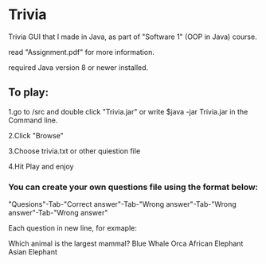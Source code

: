 # Trivia
Trivia  GUI that I made in Java, as part of "Software 1" (OOP in Java) course.

read "Assignment.pdf" for more information.

required Java version 8 or newer installed.

## To play:
1.go to /src and double click "Trivia.jar" or write $java -jar Trivia.jar in the Command line.

2.Click "Browse"

3.Choose trivia.txt or other quiestion file

4.Hit Play and enjoy

### You can create your own questions file using the format below:

"Quesions"-Tab-"Correct answer"-Tab-"Wrong answer"-Tab-"Wrong answer"-Tab-"Wrong answer"

Each question in new line, for exmaple:
  
Which animal is the largest mammal?	Blue Whale	Orca	African Elephant	Asian Elephant
